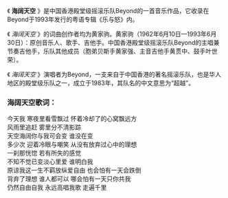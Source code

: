 

《 **海阔天空** 》是中国香港殿堂级摇滚乐队Beyond的一首音乐作品，它收录在Beyond于1993年发行的粤语专辑《乐与怒》内。

  

《 _海阔天空_
》的词曲创作者均为黄家驹。黄家驹（1962年6月10日—1993年6月30日）：原创音乐人、歌手、吉他手。中国香港殿堂级摇滚乐队Beyond的主唱兼节奏吉他手，乐队其他成员（胞弟贝斯手黄家强、主音吉他手黄贯中、鼓手叶世荣）。

  

《 _海阔天空_ 》演唱者为Beyond，一支来自于中国香港的著名摇滚乐队，也是华人地区的殿堂级乐队之一，成立于1983年，其队名的中文意思为“超越”。

### 海阔天空歌词：

今天我 寒夜里看雪飘过 怀着冷却了的心窝飘远方  
风雨里追赶 雾里分不清影踪  
天空海阔你与我可会变 谁没在变  
多少次 迎着冷眼与嘲笑 从没有放弃过心中的理想  
一刹那恍惚 若有所失的感觉  
不知不觉已变淡心里爱 谁明白我  
原谅我这一生不羁放纵爱自由 也会怕有一天会跌倒  
背弃了理想 谁人都可以 哪会怕有一天只你共我  
仍然自由自我 永远高唱我歌 走遍千里


